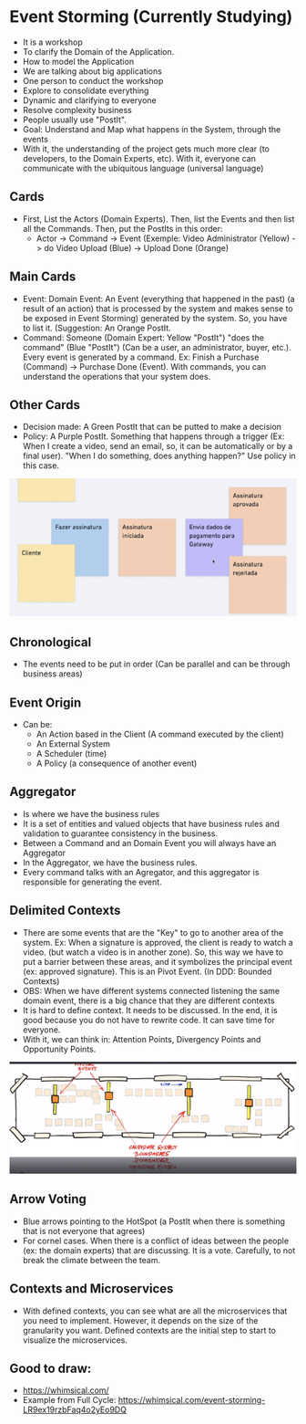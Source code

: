 # Event Storming (Currently Studying)

* It is a workshop
* To clarify the Domain of the Application.
* How to model the Application
* We are talking about big applications
* One person to conduct the workshop
* Explore to consolidate everything
* Dynamic and clarifying to everyone
* Resolve complexity business
* People usually use "PostIt".
* Goal: Understand and Map what happens in the System, through the events
* With it, the understanding of the project gets much more clear (to developers, to the Domain Experts, etc). With it, everyone can communicate with the ubiquitous language (universal language)

## Cards

- First, List the Actors (Domain Experts). Then, list the Events and then list all the Commands. Then, put the PostIts in this order:
  * Actor -> Command -> Event (Exemple: Video Administrator (Yellow) -> do Video Upload (Blue) -> Upload Done (Orange)

## Main Cards

- Event: Domain Event: An Event (everything that happened in the past) (a result of an action) that is processed by the system and makes sense to be exposed in Event Storming) generated by the system. So, you have to list it. (Suggestion: An Orange PostIt.
- Command: Someone (Domain Expert: Yellow "PostIt") "does the command" (Blue "PostIt") (Can be a user, an administrator, buyer, etc.). Every event is generated by a command. Ex: Finish a Purchase (Command) -> Purchase Done (Event). With commands, you can understand the operations that your system does.

## Other Cards

- Decision made: A Green PostIt that can be putted to make a decision
- Policy: A Purple PostIt. Something that happens through a trigger (Ex: When I create a video, send an email, so, it can be automatically or by a final user). "When I do something, does anything happen?" Use policy in this case.

![](https://github.com/fabiolnh/event-storming/blob/main/assets/pic1.png?raw=true)

## Chronological
- The events need to be put in order (Can be parallel and can be through business areas)

## Event Origin
- Can be:
  * An Action based in the Client (A command executed by the client)
  * An External System
  * A Scheduler (time)
  * A Policy (a consequence of another event)

## Aggregator
- Is where we have the business rules 
- It is a set of entities and valued objects that have business rules and validation to guarantee consistency in the business. 
- Between a Command and an Domain Event you will always have an Aggregator
- In the Aggregator, we have the business rules.
- Every command talks with an Agregator, and this aggregator is responsible for generating the event.

## Delimited Contexts
- There are some events that are the "Key" to go to another area of the system. Ex: When a signature is approved, the client is ready to watch a video. (but watch a video is in another zone). So, this way we have to put a barrier between these areas, and it symbolizes the principal event (ex: approved signature). This is an Pivot Event. (In DDD: Bounded Contexts)
- OBS: When we have different systems connected listening the same domain event, there is a big chance that they are different contexts
- It is hard to define context. It needs to be discussed. In the end, it is good because you do not have to rewrite code. It can save time for everyone.
- With it, we can think in: Attention Points, Divergency Points and Opportunity Points.

 ![](https://github.com/fabiolnh/event-storming/blob/main/assets/pic2.png?raw=true)

## Arrow Voting
- Blue arrows pointing to the HotSpot (a PostIt when there is something that is not everyone that agrees)
- For cornel cases. When there is a conflict of ideas between the people (ex: the domain experts) that are discussing. It is a vote. Carefully, to not break the climate between the team. 

## Contexts and Microservices
- With defined contexts, you can see what are all the microservices that you need to implement. However, it depends on the size of the granularity you want. Defined contexts are the initial step to start to visualize the microservices.

## Good to draw:
- https://whimsical.com/
- Example from Full Cycle: https://whimsical.com/event-storming-LR9ex19rzbFaq4o2yEo9DQ
